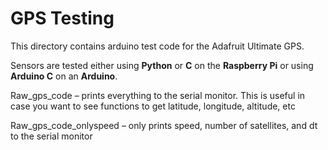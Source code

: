 # GPS Testing

This directory contains arduino test code for the Adafruit Ultimate GPS.

Sensors are tested either using **Python** or **C** on the **Raspberry Pi** or using **Arduino C** on an **Arduino**.

Raw_gps_code – prints everything to the serial monitor. This is useful in case you want to see functions to get latitude, longitude, altitude, etc

Raw_gps_code_onlyspeed – only prints speed, number of satellites, and dt to the serial monitor

 
